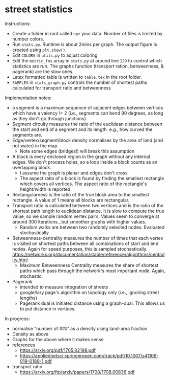 # street statistics

instructions:

* Create a folder in root called `npz` your data. Number of files is limited by number colors.
* Run `stats.py`. Runtime is about 2mins per graph. The output figure is created using `plt.show()`.
* Edit `COLORS` in `utils.py` to adjust coloring
* Edit the `metric_fns` array in `stats.py` at around line `229` to control which statistics are run. The graphs function (transport ration, betweenness, & pagerank) are the slow ones.
* Latex formatted table is written to `table.tex` in the root folder.
* `SAMPLES` in `stats_graph.py` controls the number of shortest paths calculated for transport ratio and betweenness

Implementation notes:
* a segment is a maximum sequence of adjacent edges between vertices which have a valency != 2 (i.e., segments can bend 90 degrees, as long as they don't go through junctions).
* Segment circuity measures the ratio of the euclidean distance between the start and end of a segment and its length. e.g., how curved the segments are.
* Edge/vertex/segment/block density normalises by the area of land (and not water) in the map. 
  * Note some edges (bridges!) will break this assumption
* A block is every enclosed region in the graph without any internal edges.
We don't process holes, so a loop inside a block counts as an overlapping block.
  * I assume the graph is planar and edges don't cross
  * The aspect ratio of a block is found by finding the smallest rectangle which covers all vertices. The aspect ratio of the rectangle's height/width is reported.
* Rectangularness is the ratio of the true block area to the smallest rectangle. A value of 1 means all blocks are rectangular.
* Transport ratio is calculated between two vertices and is the ratio of the shortest path length to euclidean distance. It is slow to compute the true value, so we sample random vertex pairs. Values seem to converge at around 300 iterations…but smoother graphs with higher values.
  * Random walks are between two randomly selected nodes. Evaluated stochastically
* Betweenness-centrality measures the number of times that each vertex is visited on shortest paths between all combinations of start and end nodes. Again for speed purposes, this is sampled stochastically.
  https://networkx.org/documentation/stable/reference/algorithms/centrality.html
  * Maximum Betweenness Centrality measures the share of shortest paths which pass through the network's most important node. Again, stochastic.
* Pagerank
  * intended to measure integration of streets
  * google/lary page's algorithm on topology only (i.e., ignoring street lengths)
  * Pagerank dual is initiated distance using a graph-dual. This allows us to put distance in vertices. 

In progress:
  * normalise "number of ###' as a density using land-area fraction
  * Density as above
  * Graphs for the above where it makes sense
  * references
    * https://arxiv.org/pdf/1705.02198.pdf
    * https://appliednetsci.springeropen.com/track/pdf/10.1007/s41109-019-0189-1.pdf
  * transport ratio
    * https://arxiv.org/ftp/arxiv/papers/1708/1708.00836.pdf
